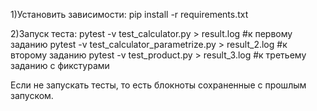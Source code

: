 1)Установить зависимости:
pip install -r requirements.txt

2)Запуск теста:
pytest -v test_calculator.py > result.log #к первому заданию
pytest -v test_calculator_parametrize.py > result_2.log #к второму заданию
pytest -v test_product.py > result_3.log #к третьему заданию с фикстурами

Если не запускать тесты, то есть блокноты сохраненные с прошлым запуском.
